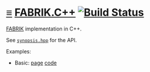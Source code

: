 # [≡](#contents) [FABRIK.C++](#) [![Build Status](https://travis-ci.org/polytypic/fabrik.cpp.svg?branch=v1)](https://travis-ci.org/polytypic/fabrik.cpp)

[FABRIK](http://andreasaristidou.com/FABRIK.html) implementation in C++.

See [`synopsis.hpp`](provides/include/fabrik_v1/synopsis.hpp) for the API.

Examples:

- Basic: [page](https://polytypic.github.io/fabrik.cpp/basic.html)
  [code](internals/basic/program/main.cpp)
